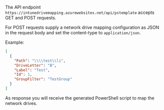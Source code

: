 The API endpoint `https://intunedrivemapping.azurewebsites.net/api/pstemplate` accepts GET and POST requests.

For POST requests supply a network drive mapping configuration as JSON in the request body and set the content-type to `application/json`.

Example:

```json
[
  {
    "Path": "\\\\test\\li",
    "DriveLetter": "B",
    "Label": "Test",
    "Id": 1,
    "GroupFilter": "TestGroup"
  }
]
```

As response you will receive the generated PowerShell script to map the network drives.